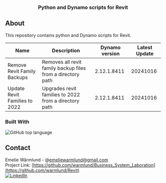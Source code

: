 <h3 align="center">Python and Dynamo scripts for Revit</h3>


<!-- ABOUT THE PROJECT -->
## About
This repository contains python and Dynamo scripts for Revit.

| Name | Description | Dynamo version | Latest Update |
| ------------- | ------------- | ------------- | ------------- |
| Remove Revit Family Backups  | Removes all revit family backup files from a directory path  | 2.12.1.8411  | 20241016 |
| Update Revit Families to 2022  | Upgrades revit families to 2022 from a directory path  | 2.12.1.8411  | 20241016 |



### Built With

![GitHub top language](https://img.shields.io/github/languages/top/warmlund/Revit)






<!-- CONTACT -->
## Contact

Emelie Wärmlund - @emeliewarmlund@gmail.com
<br>
Project Link: [https://github.com/warmlund/Business_System_Laboration](https://github.com/warmlund/Revit)
<br>
[![LinkedIn][linkedin-shield]][linkedin-url]



<!-- MARKDOWN LINKS & IMAGES -->
<!-- https://www.markdownguide.org/basic-syntax/#reference-style-links -->
[linkedin-shield]: https://img.shields.io/badge/-LinkedIn-black.svg?style=for-the-badge&logo=linkedin&colorB=555
[linkedin-url]: https://linkedin.com/in/emelie-wärmlund-4b33bb98
